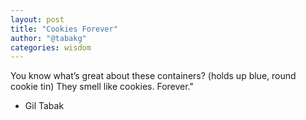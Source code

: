 ```yaml
---
layout: post
title: "Cookies Forever"
author: "@tabakg"
categories: wisdom
---
```


You know what’s great about these containers? (holds up blue, round cookie tin) They smell like cookies. Forever."<br>

- Gil Tabak
